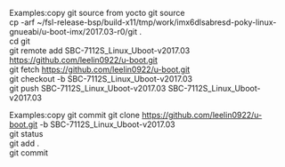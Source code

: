 Examples:copy git source from yocto git source    
  cp -arf ~/fsl-release-bsp/build-x11/tmp/work/imx6dlsabresd-poky-linux-gnueabi/u-boot-imx/2017.03-r0/git .   
  cd git    
  git remote add SBC-7112S_Linux_Uboot-v2017.03 https://github.com/leelin0922/u-boot.git    
  git fetch https://github.com/leelin0922/u-boot.git    
  git checkout -b SBC-7112S_Linux_Uboot-v2017.03        
  git push SBC-7112S_Linux_Uboot-v2017.03 SBC-7112S_Linux_Uboot-v2017.03    
  
  Examples:copy git commit
  git clone https://github.com/leelin0922/u-boot.git -b SBC-7112S_Linux_Uboot-v2017.03    
  git status    
  git add .   
  git commit
